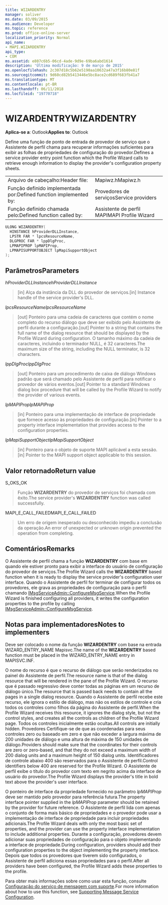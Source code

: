 ```yaml
---
title: WIZARDENTRY
manager: soliver
ms.date: 03/09/2015
ms.audience: Developer
ms.topic: reference
ms.prod: office-online-server
localization_priority: Normal
api_name:
- MAPI.WIZARDENTRY
api_type:
- COM
ms.assetid: e807c6b5-06cd-4ade-9d9e-69ba6abd1614
description: 'Última modificação: 9 de março de 2015'
ms.openlocfilehash: 2c307d18c5b62e5190aa10632a47a3f16b80e81f
ms.sourcegitcommit: 9d60cd82b5413446e5bc8ace2cd689f683fb41a7
ms.translationtype: MT
ms.contentlocale: pt-BR
ms.lasthandoff: 06/11/2018
ms.locfileid: "19770718"
---
```

# <a name="wizardentry"></a><span data-ttu-id="2a0a1-103">WIZARDENTRY</span><span class="sxs-lookup"><span data-stu-id="2a0a1-103">WIZARDENTRY</span></span>

  
  
<span data-ttu-id="2a0a1-104">**Aplica-se a**: Outlook</span><span class="sxs-lookup"><span data-stu-id="2a0a1-104">**Applies to**: Outlook</span></span> 
  
<span data-ttu-id="2a0a1-105">Define uma função de ponto de entrada de provedor de serviço que o Assistente de perfil chama para recuperar informações suficientes para exibir as folhas de propriedades de configuração do provedor.</span><span class="sxs-lookup"><span data-stu-id="2a0a1-105">Defines a service provider entry point function which the Profile Wizard calls to retrieve enough information to display the provider's configuration property sheets.</span></span> 
  
|||
|:-----|:-----|
|<span data-ttu-id="2a0a1-106">Arquivo de cabeçalho:</span><span class="sxs-lookup"><span data-stu-id="2a0a1-106">Header file:</span></span>  <br/> |<span data-ttu-id="2a0a1-107">Mapiwz.h</span><span class="sxs-lookup"><span data-stu-id="2a0a1-107">Mapiwz.h</span></span>  <br/> |
|<span data-ttu-id="2a0a1-108">Função definido implementada por:</span><span class="sxs-lookup"><span data-stu-id="2a0a1-108">Defined function implemented by:</span></span>  <br/> |<span data-ttu-id="2a0a1-109">Provedores de serviços</span><span class="sxs-lookup"><span data-stu-id="2a0a1-109">Service providers</span></span>  <br/> |
|<span data-ttu-id="2a0a1-110">Função definido chamada pelo:</span><span class="sxs-lookup"><span data-stu-id="2a0a1-110">Defined function called by:</span></span>  <br/> |<span data-ttu-id="2a0a1-111">Assistente de perfil MAPI</span><span class="sxs-lookup"><span data-stu-id="2a0a1-111">MAPI Profile Wizard</span></span>  <br/> |
   
```cpp
ULONG WIZARDENTRY(
  HINSTANCE hProviderDLLInstance,
  LPSTR FAR * lpcsResourceName,
  DLGPROC FAR * lppDlgProc,
  LPMAPIPROP lpMAPIProp,
  LPMAPISUPPORTOBJECT lpMapiSupportObject
);
```

## <a name="parameters"></a><span data-ttu-id="2a0a1-112">Parâmetros</span><span class="sxs-lookup"><span data-stu-id="2a0a1-112">Parameters</span></span>

 <span data-ttu-id="2a0a1-113">_hProviderDLLInstance_</span><span class="sxs-lookup"><span data-stu-id="2a0a1-113">_hProviderDLLInstance_</span></span>
  
> <span data-ttu-id="2a0a1-114">[in] Alça da instância da DLL do provedor de serviços.</span><span class="sxs-lookup"><span data-stu-id="2a0a1-114">[in] Instance handle of the service provider's DLL.</span></span> 
    
 <span data-ttu-id="2a0a1-115">_lpcsResourceName_</span><span class="sxs-lookup"><span data-stu-id="2a0a1-115">_lpcsResourceName_</span></span>
  
> <span data-ttu-id="2a0a1-116">[out] Ponteiro para uma cadeia de caracteres que contém o nome completo do recurso diálogo que deve ser exibido pelo Assistente de perfil durante a configuração.</span><span class="sxs-lookup"><span data-stu-id="2a0a1-116">[out] Pointer to a string that contains the full name of the dialog resource that should be displayed by the Profile Wizard during configuration.</span></span> <span data-ttu-id="2a0a1-117">O tamanho máximo da cadeia de caracteres, incluindo o terminador NULL, é 32 caracteres.</span><span class="sxs-lookup"><span data-stu-id="2a0a1-117">The maximum size of the string, including the NULL terminator, is 32 characters.</span></span> 
    
 <span data-ttu-id="2a0a1-118">_lppDlgProc_</span><span class="sxs-lookup"><span data-stu-id="2a0a1-118">_lppDlgProc_</span></span>
  
> <span data-ttu-id="2a0a1-119">[out] Ponteiro para um procedimento de caixa de diálogo Windows padrão que será chamado pelo Assistente de perfil para notificar o provedor de vários eventos.</span><span class="sxs-lookup"><span data-stu-id="2a0a1-119">[out] Pointer to a standard Windows dialog box procedure that will be called by the Profile Wizard to notify the provider of various events.</span></span> 
    
 <span data-ttu-id="2a0a1-120">_lpMAPIProp_</span><span class="sxs-lookup"><span data-stu-id="2a0a1-120">_lpMAPIProp_</span></span>
  
> <span data-ttu-id="2a0a1-121">[in] Ponteiro para uma implementação de interface de propriedade que fornece acesso às propriedades de configuração.</span><span class="sxs-lookup"><span data-stu-id="2a0a1-121">[in] Pointer to a property interface implementation that provides access to the configuration properties.</span></span> 
    
 <span data-ttu-id="2a0a1-122">_lpMapiSupportObject_</span><span class="sxs-lookup"><span data-stu-id="2a0a1-122">_lpMapiSupportObject_</span></span>
  
> <span data-ttu-id="2a0a1-123">[in] Ponteiro para o objeto de suporte MAPI aplicável a esta sessão.</span><span class="sxs-lookup"><span data-stu-id="2a0a1-123">[in] Pointer to the MAPI support object applicable to this session.</span></span>
    
## <a name="return-value"></a><span data-ttu-id="2a0a1-124">Valor retornado</span><span class="sxs-lookup"><span data-stu-id="2a0a1-124">Return value</span></span>

<span data-ttu-id="2a0a1-125">S_OK</span><span class="sxs-lookup"><span data-stu-id="2a0a1-125">S_OK</span></span> 
  
> <span data-ttu-id="2a0a1-126">Função **WIZARDENTRY** do provedor de serviços foi chamada com êxito.</span><span class="sxs-lookup"><span data-stu-id="2a0a1-126">The service provider's **WIZARDENTRY** function was called successfully.</span></span> 
    
<span data-ttu-id="2a0a1-127">MAPI_E_CALL_FAILED</span><span class="sxs-lookup"><span data-stu-id="2a0a1-127">MAPI_E_CALL_FAILED</span></span> 
  
> <span data-ttu-id="2a0a1-128">Um erro de origem inesperado ou desconhecido impediu a conclusão da operação.</span><span class="sxs-lookup"><span data-stu-id="2a0a1-128">An error of unexpected or unknown origin prevented the operation from completing.</span></span>
    
## <a name="remarks"></a><span data-ttu-id="2a0a1-129">Comentários</span><span class="sxs-lookup"><span data-stu-id="2a0a1-129">Remarks</span></span>

<span data-ttu-id="2a0a1-130">O Assistente de perfil chama a função **WIZARDENTRY** com base em quando ele estiver pronto para exibir a interface do usuário de configuração do provedor de serviços.</span><span class="sxs-lookup"><span data-stu-id="2a0a1-130">The Profile Wizard calls the **WIZARDENTRY** based function when it is ready to display the service provider's configuration user interface.</span></span> <span data-ttu-id="2a0a1-131">Quando o Assistente de perfil for terminar de configurar todos os provedores, ele grava as propriedades de configuração para o perfil chamando [IMsgServiceAdmin::ConfigureMsgService](imsgserviceadmin-configuremsgservice.md).</span><span class="sxs-lookup"><span data-stu-id="2a0a1-131">When the Profile Wizard is finished configuring all providers, it writes the configuration properties to the profile by calling [IMsgServiceAdmin::ConfigureMsgService](imsgserviceadmin-configuremsgservice.md).</span></span> 
  
## <a name="notes-to-implementers"></a><span data-ttu-id="2a0a1-132">Notas para implementadores</span><span class="sxs-lookup"><span data-stu-id="2a0a1-132">Notes to implementers</span></span>

<span data-ttu-id="2a0a1-133">Deve ser colocado o nome da função **WIZARDENTRY** com base na entrada WIZARD_ENTRY_NAME Mapisvc.</span><span class="sxs-lookup"><span data-stu-id="2a0a1-133">The name of the **WIZARDENTRY** based function must be placed in the WIZARD_ENTRY_NAME entry in MAPISVC.INF.</span></span> 
  
<span data-ttu-id="2a0a1-134">O nome do recurso é que o recurso de diálogo que serão renderizados no painel do Assistente de perfil.</span><span class="sxs-lookup"><span data-stu-id="2a0a1-134">The resource name is that of the dialog resource that will be rendered in the pane of the Profile Wizard.</span></span> <span data-ttu-id="2a0a1-135">O recurso que é passado regressivo deve conter todas as páginas em um recurso de diálogo único.</span><span class="sxs-lookup"><span data-stu-id="2a0a1-135">The resource that is passed back needs to contain all the pages in a single dialog resource.</span></span> <span data-ttu-id="2a0a1-136">Quando o Assistente de perfil recebe este recurso, ele ignora o estilo de diálogo, mas não os estilos de controle e cria todos os controles como filhos da página do Assistente de perfil.</span><span class="sxs-lookup"><span data-stu-id="2a0a1-136">When the Profile Wizard receives this resource, it ignores the dialog style, but not the control styles, and creates all the controls as children of the Profile Wizard page.</span></span> <span data-ttu-id="2a0a1-137">Todos os controles inicialmente estão ocultas.</span><span class="sxs-lookup"><span data-stu-id="2a0a1-137">All controls are initially hidden.</span></span> <span data-ttu-id="2a0a1-138">Provedores Certifique-se de que as coordenadas para seus controles zero ou baseado em zero e que não exceder a largura máxima de 200 unidades de diálogo e uma altura de máxima de 150 unidades de diálogo.</span><span class="sxs-lookup"><span data-stu-id="2a0a1-138">Providers should make sure that the coordinates for their controls are zero or zero-based, and that they do not exceed a maximum width of 200 dialog units and a maximum height of 150 dialog units.</span></span> <span data-ttu-id="2a0a1-139">Identificadores de controle abaixo 400 são reservados para o Assistente de perfil.</span><span class="sxs-lookup"><span data-stu-id="2a0a1-139">Control identifiers below 400 are reserved for the Profile Wizard.</span></span> <span data-ttu-id="2a0a1-140">O Assistente de perfil exibe o título do provedor com texto em negrito acima da interface de usuário do provedor.</span><span class="sxs-lookup"><span data-stu-id="2a0a1-140">The Profile Wizard displays the provider's title in bold text above the provider's user interface.</span></span> 
  
<span data-ttu-id="2a0a1-141">O ponteiro de interface da propriedade fornecido no parâmetro _lpMAPIProp_ deve ser mantido pelo provedor para referência futura.</span><span class="sxs-lookup"><span data-stu-id="2a0a1-141">The property interface pointer supplied in the  _lpMAPIProp_ parameter should be retained by the provider for future reference.</span></span> <span data-ttu-id="2a0a1-142">O Assistente de perfil lida com apenas o conjunto de forma mais básico de propriedades e o provedor pode usar a implementação de interface de propriedade para incluir propriedades adicionais.</span><span class="sxs-lookup"><span data-stu-id="2a0a1-142">The Profile Wizard deals with only the most basic set of properties, and the provider can use the property interface implementation to include additional properties.</span></span> <span data-ttu-id="2a0a1-143">Durante a configuração, provedores devem adicionar suas propriedades de configuração para o objeto implementando a interface de propriedade.</span><span class="sxs-lookup"><span data-stu-id="2a0a1-143">During configuration, providers should add their configuration properties to the object implementing the property interface.</span></span> <span data-ttu-id="2a0a1-144">Depois que todos os provedores que tiverem sido configurados, o Assistente de perfil adiciona essas propriedades para o perfil.</span><span class="sxs-lookup"><span data-stu-id="2a0a1-144">After all providers have been configured, the Profile Wizard adds these properties to the profile.</span></span> 
  
<span data-ttu-id="2a0a1-145">Para obter mais informações sobre como usar esta função, consulte [Configuração do serviço de mensagem com suporte](supporting-message-service-configuration.md).</span><span class="sxs-lookup"><span data-stu-id="2a0a1-145">For more information about how to use this function, see [Supporting Message Service Configuration](supporting-message-service-configuration.md).</span></span> 
  


